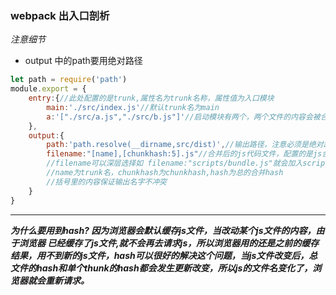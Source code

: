 ###  webpack 出入口剖析

*注意细节*

- output  中的path要用绝对路径

```js
let path = require('path')
module.export = {
    entry:{//此处配置的是trunk,属性名为trunk名称，属性值为入口模块
        main:'./src/index.js'//默认trunk名为main
        a:'["./src/a.js","./src/b.js"]'//启动模块有两个，两个文件的内容会被合并到一个js文件中
    },
    output:{
        path:'path.resolve(__dirname,src/dist)',//输出路径，注意必须是绝对路径，表示资源放置的位置
        filename:"[name],[chunkhash:5].js"//合并后的js代码文件，配置的是js合文件的规则，取5位的hash
        //filename可以深层选择如 filename:"scripts/bundle.js"就会加入scripts这个文件夹
        //name为trunk名，chunkhash为chunkhash,hash为总的合并hash
        //括号里的内容保证输出名字不冲突
    }
}
```

****

***为什么要用到hash? 因为浏览器会默认缓存js文件，当改动某个js文件的内容，由于浏览器  已经缓存了js文件,就不会再去请求js，所以浏览器用的还是之前的缓存结果，用不到新的js文件，hash可以很好的解决这个问题，当js文件改变后，总文件的hash和单个thunk的hash都会发生更新改变，所以js的文件名变化了，浏览器就会重新请求。***